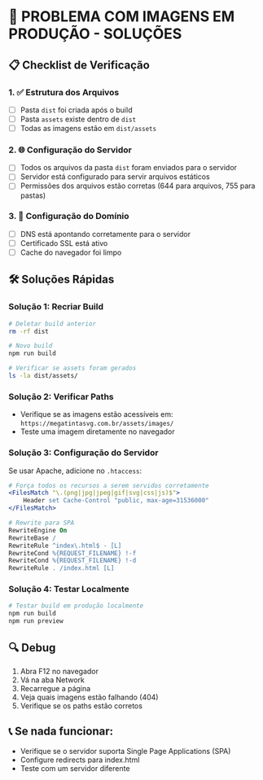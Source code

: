 # 🚨 PROBLEMA COM IMAGENS EM PRODUÇÃO - SOLUÇÕES

## 📋 Checklist de Verificação

### 1. ✅ Estrutura dos Arquivos
- [ ] Pasta `dist` foi criada após o build
- [ ] Pasta `assets` existe dentro de `dist`
- [ ] Todas as imagens estão em `dist/assets`

### 2. 🌐 Configuração do Servidor
- [ ] Todos os arquivos da pasta `dist` foram enviados para o servidor
- [ ] Servidor está configurado para servir arquivos estáticos
- [ ] Permissões dos arquivos estão corretas (644 para arquivos, 755 para pastas)

### 3. 🔧 Configuração do Domínio
- [ ] DNS está apontando corretamente para o servidor
- [ ] Certificado SSL está ativo
- [ ] Cache do navegador foi limpo

## 🛠️ Soluções Rápidas

### Solução 1: Recriar Build
```bash
# Deletar build anterior
rm -rf dist

# Novo build
npm run build

# Verificar se assets foram gerados
ls -la dist/assets/
```

### Solução 2: Verificar Paths
- Verifique se as imagens estão acessíveis em: `https://megatintasvg.com.br/assets/images/`
- Teste uma imagem diretamente no navegador

### Solução 3: Configuração do Servidor
Se usar Apache, adicione no `.htaccess`:
```apache
# Força todos os recursos a serem servidos corretamente
<FilesMatch "\.(png|jpg|jpeg|gif|svg|css|js)$">
    Header set Cache-Control "public, max-age=31536000"
</FilesMatch>

# Rewrite para SPA
RewriteEngine On
RewriteBase /
RewriteRule ^index\.html$ - [L]
RewriteCond %{REQUEST_FILENAME} !-f
RewriteCond %{REQUEST_FILENAME} !-d
RewriteRule . /index.html [L]
```

### Solução 4: Testar Localmente
```bash
# Testar build em produção localmente
npm run build
npm run preview
```

## 🔍 Debug
1. Abra F12 no navegador
2. Vá na aba Network
3. Recarregue a página
4. Veja quais imagens estão falhando (404)
5. Verifique se os paths estão corretos

## 📞 Se nada funcionar:
- Verifique se o servidor suporta Single Page Applications (SPA)
- Configure redirects para index.html
- Teste com um servidor diferente
